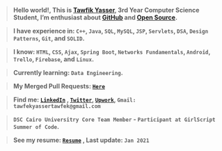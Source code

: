 > <strong>Hello world!, This is <strong><a href="https://www.linkedin.com/in/tawfikyasser">Tawfik Yasser</a></strong>, 3rd Year Computer Science Student, I’m enthusiast about <strong><a href="https://github.com/TawfikYasser">GitHub</a></strong> and <strong><a href="https://github.com/pulls?q=is%3Apr+author%3ATawfikYasser+archived%3Afalse+is%3Aclosed+is%3Amerged">Open Source</a></strong>.</strong>

> <strong>I have experience in: `C++`, `Java`, `SQL`, `MySQL`, `JSP`, `Servlets`, `DSA`, `Design Patterns`, `Git`, and `SOLID`.</strong>

> <strong>I know: `HTML`, `CSS`, `Ajax`, `Spring Boot`, `Networks Fundamentals`, `Android`, `Trello`, `Firebase`, and `Linux`.</strong>

> <strong>Currently learning: `Data Engineering`.</strong>

> <strong>My Merged Pull Requests: <strong>[`Here`](https://github.com/pulls?q=is%3Apr+author%3ATawfikYasser+archived%3Afalse+is%3Aclosed+is%3Amerged)</strong></strong>

> <strong>Find me: [`LinkedIn`](https://www.linkedin.com/in/tawfikyasser/) , [`Twitter`](https://twitter.com/ty_osfm), [`Upwork`](https://www.upwork.com/o/profiles/users/~0153b17a33b0226c96/), `Gmail: tawfekyassertawfek@gmail.com`</strong>

> <strong>`DSC Cairo Universitry Core Team Member` - `Participant at GirlScript Summer of Code`.</strong>

> <strong>See my resume: [`Resume`](https://tawfikyasser.github.io/ty-resume/) , Last update: `Jan 2021`</strong>

